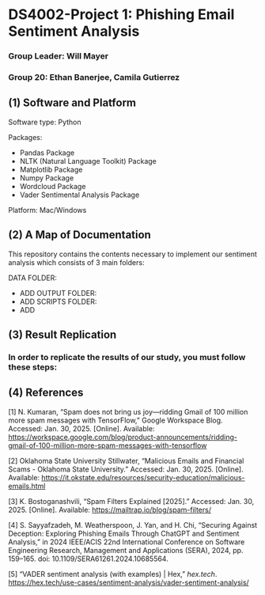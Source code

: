 # DS4002-Project 1: Phishing Email Sentiment Analysis 
### Group Leader: Will Mayer
### Group 20: Ethan Banerjee, Camila Gutierrez

## (1) Software and Platform
Software type: Python 

Packages: 
* Pandas Package
* NLTK (Natural Language Toolkit) Package  
* Matplotlib Package
* Numpy Package
* Wordcloud Package 
* Vader Sentimental Analysis Package


Platform: Mac/Windows
## (2) A Map of Documentation
This repository contains the contents necessary to implement our sentiment analysis which consists of 3 main folders:

DATA FOLDER: 
* ADD
OUTPUT FOLDER: 
* ADD
SCRIPTS FOLDER:
* ADD 
## (3) Result Replication

### In order to replicate the results of our study, you must follow these steps:

## (4) References
[1] N. Kumaran, “Spam does not bring us joy—ridding Gmail of 100 million more spam messages with TensorFlow,” Google Workspace Blog. Accessed: Jan. 30, 2025. [Online]. Available: https://workspace.google.com/blog/product-announcements/ridding-gmail-of-100-million-more-spam-messages-with-tensorflow

[2] Oklahoma State University Stillwater, “Malicious Emails and Financial Scams - Oklahoma State University.” Accessed: Jan. 30, 2025. [Online]. Available: https://it.okstate.edu/resources/security-education/malicious-emails.html

[3] K. Bostoganashvili, “Spam Filters Explained [2025].” Accessed: Jan. 30, 2025. [Online]. Available: https://mailtrap.io/blog/spam-filters/

[4] S. Sayyafzadeh, M. Weatherspoon, J. Yan, and H. Chi, “Securing Against Deception: Exploring Phishing Emails Through ChatGPT and Sentiment Analysis,” in 2024 IEEE/ACIS 22nd International Conference on Software Engineering Research, Management and Applications (SERA), 2024, pp. 159–165. doi: 10.1109/SERA61261.2024.10685564.

[5] “VADER sentiment analysis (with examples) | Hex,” *hex.tech*. https://hex.tech/use-cases/sentiment-analysis/vader-sentiment-analysis/  
